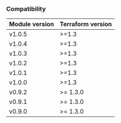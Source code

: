 ### Compatibility
Module version | Terraform version
:--- | :--- 
v1.0.5 | >=1.3
v1.0.4 | >=1.3
v1.0.3 | >=1.3
v1.0.2 | >=1.3
v1.0.1 | >=1.3
v1.0.0 | >=1.3
v0.9.2 | >= 1.3.0
v0.9.1 | >= 1.3.0
v0.9.0 | >= 1.3.0